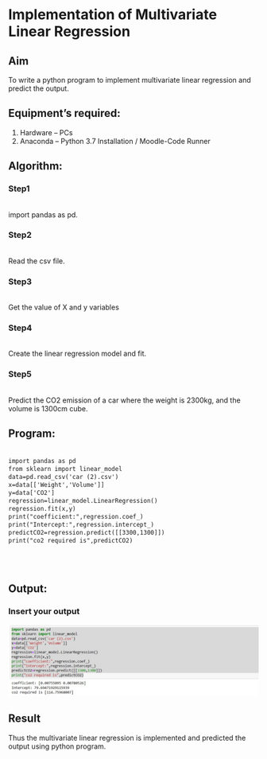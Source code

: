 # Implementation of Multivariate Linear Regression
## Aim
To write a python program to implement multivariate linear regression and predict the output.
## Equipment’s required:
1.	Hardware – PCs
2.	Anaconda – Python 3.7 Installation / Moodle-Code Runner
## Algorithm:
### Step1
<br>import pandas as pd.

### Step2
<br>Read the csv file.

### Step3
<br>Get the value of X and y variables

### Step4
<br>Create the linear regression model and fit.

### Step5
<br>Predict the CO2 emission of a car where the weight is 2300kg, and the volume is 1300cm cube.

## Program:
```

import pandas as pd
from sklearn import linear_model
data=pd.read_csv('car (2).csv')
x=data[['Weight','Volume']]
y=data['CO2']
regression=linear_model.LinearRegression()
regression.fit(x,y)
print("coefficient:",regression.coef_)
print("Intercept:",regression.intercept_)
predictCO2=regression.predict([[3300,1300]])
print("co2 required is",predictCO2)




```
## Output:

### Insert your output
![alt text](<WhatsApp Image 2024-05-12 at 15.44.01_20e1fecb.jpg>)
<br>

## Result
Thus the multivariate linear regression is implemented and predicted the output using python program.